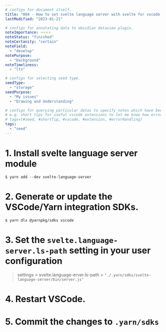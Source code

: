 ```yaml
---
# configs for document itself.
title: "004 - How to set svelte language server with svelte for vscode extension"
lastModified: "2023-01-21"

# configs for annotating data to obsidian dataview plugin.
noteImportance: ⭐⭐⭐⭐
noteStatus: "finished"
noteCertanity: "certain"
noteField:
  - "develop"
notePurpose:
  - "background"
noteTimeliness:
  - "lts"

# configs for selecting seed type.
seedType:
  - "storage"
seedPurpose:
  - "My issues"
  - "Drawing and Understanding"

# configs for querying particular datas to specify notes which have been noted expirences related to particular subject.
# e.g. short tips for useful vscode extensions to let me know how errors occur.
# tags=[#seed, #shortTip, #vscode, #extension, #errorHandling]
tags:
  - "seed"
---
```

# 1. Install svelte language server module
```shell
$ yarn add --dev svelte-language-server
```

# 2. Generate or update the VSCode/Yarn integration SDKs.
```shell
$ yarn dlx @yarnpkg/sdks vscode
```

# 3. Set the `svelte.language-server.ls-path` setting in your user configuration
> settings > svelte.language-erver.ls-path > `"./.yarn/sdks/svelte-language-server/bin/server.js"`

# 4. Restart VSCode.
# 5. Commit the changes to `.yarn/sdks`